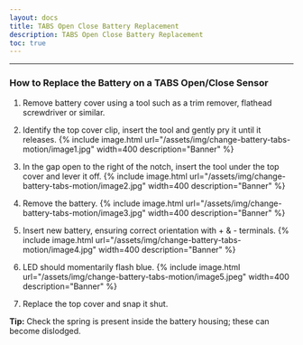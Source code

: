 ```yaml
---    
layout: docs    
title: TABS Open Close Battery Replacement    
description: TABS Open Close Battery Replacement    
toc: true    
---    
```

---------------------------------------    
### How to Replace the Battery on a TABS Open/Close Sensor    
  
1. Remove battery cover using a tool such as a trim remover, flathead screwdriver or similar.
  
2. Identify the top cover clip, insert the tool and gently pry it until it releases. 
   {% include image.html url="/assets/img/change-battery-tabs-motion/image1.jpg" width=400 description="Banner" %}  
  
3. In the gap open to the right of the notch, insert the tool under the top cover and lever it off.
   {% include image.html url="/assets/img/change-battery-tabs-motion/image2.jpg" width=400 description="Banner" %}  
  
4. Remove the battery.
   {% include image.html url="/assets/img/change-battery-tabs-motion/image3.jpg" width=400 description="Banner" %}  
  
5. Insert new battery, ensuring correct orientation with + & - terminals.
   {% include image.html url="/assets/img/change-battery-tabs-motion/image4.jpg" width=400 description="Banner" %}  
  
6. LED should momentarily flash blue.
   {% include image.html url="/assets/img/change-battery-tabs-motion/image5.jpeg" width=400 description="Banner" %}  
  
7. Replace the top cover and snap it shut.
  
**Tip:** Check the spring is present inside the battery housing; these can become dislodged.  